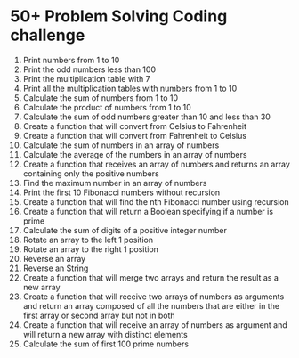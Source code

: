# 50+ Problem Solving Coding challenge

1. Print numbers from 1 to 10
1. Print the odd numbers less than 100
1. Print the multiplication table with 7
1. Print all the multiplication tables with numbers from 1 to 10
1. Calculate the sum of numbers from 1 to 10
1. Calculate the product of numbers from 1 to 10
1. Calculate the sum of odd numbers greater than 10 and less than 30
1. Create a function that will convert from Celsius to Fahrenheit
1. Create a function that will convert from Fahrenheit to Celsius
1. Calculate the sum of numbers in an array of numbers
1. Calculate the average of the numbers in an array of numbers
1. Create a function that receives an array of numbers and returns an array containing only the positive numbers
1. Find the maximum number in an array of numbers
1. Print the first 10 Fibonacci numbers without recursion
1. Create a function that will find the nth Fibonacci number using recursion
1. Create a function that will return a Boolean specifying if a number is prime
1. Calculate the sum of digits of a positive integer number
1. Rotate an array to the left 1 position
1. Rotate an array to the right 1 position
1. Reverse an array
1. Reverse an String
1. Create a function that will merge two arrays and return the result as a new array
1. Create a function that will receive two arrays of numbers as arguments and return an array composed of all the numbers that are either in the first array or second array but not in both
1. Create a function that will receive an array of numbers as argument and will return a new array with distinct elements
1. Calculate the sum of first 100 prime numbers

